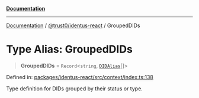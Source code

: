 [**Documentation**](../../../README.md)

***

[Documentation](../../../README.md) / [@trust0/identus-react](../README.md) / GroupedDIDs

# Type Alias: GroupedDIDs

> **GroupedDIDs** = `Record`\<`string`, [`DIDAlias`](DIDAlias.md)[]\>

Defined in: [packages/identus-react/src/context/index.ts:138](https://github.com/trust0-project/identus/blob/26b353632ec271e37fa49a61900b48aa033616b0/packages/identus-react/src/context/index.ts#L138)

Type definition for DIDs grouped by their status or type.
